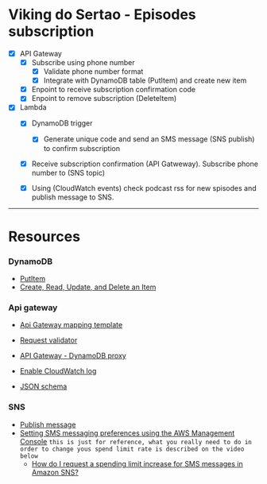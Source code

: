 # Viking do Sertao - Episodes subscription

- [x] API Gateway
    - [x] Subscribe using phone number
        - [x] Validate phone number format
        - [x] Integrate with DynamoDB table (PutItem) and create new item
    - [x] Enpoint to receive subscription confirmation code
    - [x] Enpoint to remove subscription (DeleteItem)
- [x] Lambda
    - [x] DynamoDB trigger
        - [x] Generate unique code and send an SMS message (SNS publish) to confirm subscription
    - [x] Receive subscription confirmation (API Gatweway). Subscribe phone number to (SNS topic)
    - [x] Using (CloudWatch events) check podcast rss for new spisodes and publish message to SNS. 


---
# Resources

### DynamoDB
- [PutItem](https://docs.aws.amazon.com/AWSJavaScriptSDK/latest/AWS/DynamoDB.html#putItem-property)
- [Create, Read, Update, and Delete an Item ](https://docs.aws.amazon.com/amazondynamodb/latest/developerguide/GettingStarted.NodeJs.03.html#GettingStarted.NodeJs.03.03)

### Api gateway
- [Api Gateway mapping template](https://docs.aws.amazon.com/apigateway/latest/developerguide/api-gateway-mapping-template-reference.html)
- [Request validator](https://docs.aws.amazon.com/apigateway/latest/developerguide/api-gateway-method-request-validation.html)


- [API Gateway - DynamoDB proxy](https://aws.amazon.com/blogs/compute/using-amazon-api-gateway-as-a-proxy-for-dynamodb/)
- [Enable CloudWatch log](https://docs.aws.amazon.com/apigateway/latest/developerguide/set-up-logging.html)
- [JSON schema](http://json-schema.org/understanding-json-schema/)

### SNS
- [Publish message](https://docs.aws.amazon.com/AWSJavaScriptSDK/latest/AWS/SNS.html#publish-property)
- [Setting SMS messaging preferences using the AWS Management Console](https://docs.aws.amazon.com/sns/latest/dg/sms_preferences.html)
    `this is just for reference, what you really need to do in order to change yous spend limit rate is described on the video below`
    - [How do I request a spending limit increase for SMS messages in Amazon SNS?](https://www.youtube.com/watch?v=LUW_9WN6QD0)


[//]: # (https://www.youtube.com/watch?v=LUW_9WN6QD0)
[//]: # (https://www.youtube.com/watch?v=5-HdLf_lizI)


